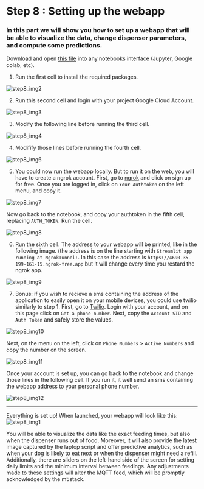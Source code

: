 # Step 8 : Setting up the webapp

### In this part we will show you how to set up a webapp that will be able to visualize the data, change dispenser parameters, and compute some predictions. 

Download and open [this file](https://github.com/stefarine/smart_food_dispenser/blob/main/Code/WebApp/webapp_dispenser.ipynb) into any notebooks interface (Jupyter, Google colab, etc). 

1. Run the first cell to install the required packages.

![step8_img2](https://github.com/stefarine/smart_food_dispenser/assets/114418718/89dbed17-07d7-4978-a5bb-f7c4475826ef)

2. Run this second cell and login with your project Google Cloud Account.

![step8_img3](https://github.com/stefarine/smart_food_dispenser/assets/114418718/b3e9cf03-e771-45d0-96fb-a8c0fa5d4c3a)

3. Modify the following line before running the third cell. 

![step8_img4](https://github.com/stefarine/smart_food_dispenser/assets/114418718/ad1a2cb8-7716-473d-8469-bc7790f4019c)

4. Modifify those lines before running the fourth cell. 

![step8_img6](https://github.com/stefarine/smart_food_dispenser/assets/114418718/9eafd2eb-c4bb-4fe7-9c36-9ccfe31442f7)

5. You could now run the webapp locally. But to run it on the web, you will have to create a ngrok account. 
First, go to [ngrok](https://ngrok.com/) and click on sign up for free.
Once you are logged in, click on `Your Authtoken` on the left menu, and copy it. 

![step8_img7](https://github.com/stefarine/smart_food_dispenser/assets/114418718/59ddd35a-d779-4c9c-837d-79dcb96c2449)

  Now go back to the notebook, and copy your authtoken in the fifth cell, replacing `AUTH_TOKEN`. Run the cell. 

![step8_img8](https://github.com/stefarine/smart_food_dispenser/assets/114418718/c69b659f-8010-468a-b135-3842f5507df4)

6. Run the sixth cell. The address to your webapp will be printed, like in the following image. (the address is on the line starting with `Streamlit app running at NgrokTunnel:`. In this case the address is `https://4690-35-199-161-15.ngrok-free.app` but it will change every time you restard the ngrok app. 

![step8_img9](https://github.com/stefarine/smart_food_dispenser/assets/114418718/d4689e03-912d-437f-b8c4-b5c2178d587b)

7. Bonus: if you wish to recieve a sms containing the address of the application to easily open it on your mobile devices, you could use twilio similarly to step 1. First, go to [Twilio](https://www.twilio.com/console).    Login with your account, and on this page click on `Get a phone number`. Next, copy the `Account SID` and `Auth Token` and safely store the values. 
   
![step8_img10](https://github.com/stefarine/smart_food_dispenser/assets/114418718/15955d59-e825-4ba7-9d56-6100466170ec)
   
   Next, on the menu on the left, click on `Phone Numbers` > `Active Numbers` and copy the number on the screen. 
   
![step8_img11](https://github.com/stefarine/smart_food_dispenser/assets/114418718/10d2e7f3-1e71-4a84-9d90-e64610084ba3)

   Once your account is set up, you can go back to the notebook and change those lines in the following cell. If you run it, it well send an sms containing the webapp address to your personal phone number. 

![step8_img12](https://github.com/stefarine/smart_food_dispenser/assets/114418718/6617588b-30b8-470d-92ca-af47041c56dc)

---

Everything is set up! When launched, your webapp will look like this:
![step8_img1](https://github.com/stefarine/smart_food_dispenser/assets/114418718/da6aca1f-a0f9-4e71-8314-7a40bec2093e)


You will be able to visualize the data like the exact feeding times, but also when the dispenser runs out of food. Moreover, it will also provide the latest image captured by the laptop script and offer predictive analytics, such as when your dog is likely to eat next or when the dispenser might need a refill.
Additionally, there are sliders on the left-hand side of the screen for setting daily limits and the minimum interval between feedings. Any adjustments made to these settings will alter the MQTT feed, which will be promptly acknowledged by the m5stack.
